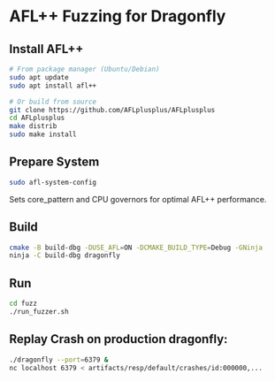 # AFL++ Fuzzing for Dragonfly

## Install AFL++

```bash
# From package manager (Ubuntu/Debian)
sudo apt update
sudo apt install afl++

# Or build from source
git clone https://github.com/AFLplusplus/AFLplusplus
cd AFLplusplus
make distrib
sudo make install
```

## Prepare System

```bash
sudo afl-system-config
```

Sets core_pattern and CPU governors for optimal AFL++ performance.

## Build

```bash
cmake -B build-dbg -DUSE_AFL=ON -DCMAKE_BUILD_TYPE=Debug -GNinja
ninja -C build-dbg dragonfly
```

## Run

```bash
cd fuzz
./run_fuzzer.sh
```

## Replay Crash on production dragonfly:
```bash
./dragonfly --port=6379 &
nc localhost 6379 < artifacts/resp/default/crashes/id:000000,...
```

